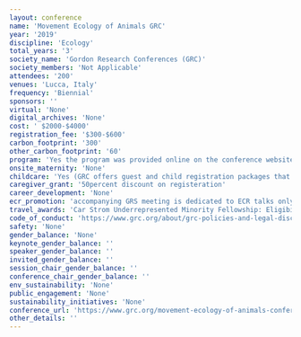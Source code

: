 ```yaml
---
layout: conference 
name: 'Movement Ecology of Animals GRC'
year: '2019'
discipline: 'Ecology'
total_years: '3'
society_name: 'Gordon Research Conferences (GRC)'
society_members: 'Not Applicable'
attendees: '200'
venues: 'Lucca, Italy'
frequency: 'Biennial'
sponsors: ''
virtual: 'None'
digital_archives: 'None'
cost: ' $2000-$4000'
registration_fee: '$300-$600'
carbon_footprint: '300'
other_carbon_footprint: '60'
program: 'Yes the program was provided online on the conference website.'
onsite_maternity: 'None'
childcare: 'Yes (GRC offers guest and child registration packages that allow guests to share your accommodations and join you at meals. Children under 4-years-old are free of charge and children ages 4-12 receive a 50percent discount. Additional information is available in the childcare and guest guide for this GRC venue. You may register guests when you complete your conference registration by indicating who will be joining you (all registered guests receive badges for access to meals). Please note that guests of any age are not able to attend science or poster sessions. Unfortunately, childcare recommendations are not available for this venue. We suggest you conduct online searches or speak with other people attending the conference to identify services that might be available during your conference.)'
caregiver_grant: '50percent discount on registeration'
career_development: 'None'
ecr_promotion: 'accompanying GRS meeting is dedicated to ECR talks only.'
travel_awards: 'Car Strom Underrepresented Minority Fellowship: Eligibility: must be:     Graduate student, postdoc, faculty or research scientist     Hispanic or Latino, American Indian or Alaska Native, Black or African American, Native Hawaiian or Other Pacific Islander     U.S. Citizen or permanent resident with a Green Card     Currently working at a U.S. institution     Is attending a GRC for the first time'
code_of_conduct: 'https://www.grc.org/about/grc-policies-and-legal-disclaimers/'
safety: 'None'
gender_balance: 'None'
keynote_gender_balance: ''
speaker_gender_balance: ''
invited_gender_balance: ''
session_chair_gender_balance: ''
conference_chair_gender_balance: ''
env_sustainability: 'None'
public_engagement: 'None'
sustainability_initiatives: 'None'
conference_url: 'https://www.grc.org/movement-ecology-of-animals-conference/2019/'
other_details: ''
---
```

